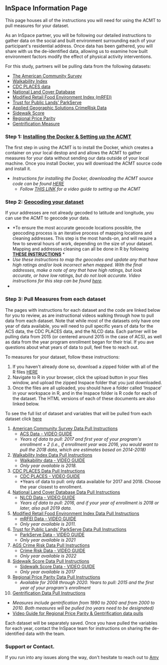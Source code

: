 ## InSpace Information Page

This page houses all of the instructions you will need for using the ACMT to pull measures for your dataset. 

As an InSpace partner, you will be following our detailed instructions to gather data on the social and built environment surrounding each of your participant's residential address. Once data has been gathered, you will share with us the de-identified data, allowing us to examine how built environment factors modify the effect of physical activity interventions. 

For this study, partners will be pulling data from the following datasets: 
   -  [The American Community Survey](https://www.census.gov/programs-surveys/acs/about.html)
   -  [Walkability Index](https://www.epa.gov/smartgrowth/smart-location-mapping#walkability)
   -  [CDC PLACES data](https://www.cdc.gov/places/index.html)
   -  [National Land Cover Database](https://www.usgs.gov/centers/eros/science/national-land-cover-database)
   -  [Modified Retail Food Environment Index (mRFEI)](https://www.cdc.gov/obesity/downloads/census-tract-level-state-maps-mrfei_TAG508.pdf)
   -  [Trust for Public Lands' ParkServe](https://www.tpl.org/parkserve)
   -  [Applied Geographic Solutions CrimeRisk Data](https://appliedgeographic.com/crimerisk/)
   -  [Sidewalk Score](https://journals.sagepub.com/doi/10.1177/0033354920968799)
   -  [Regional Price Parity](https://www.bea.gov/data/prices-inflation/regional-price-parities-state-and-metro-area)
   -  [Gentrification Measure](https://drexel.edu/uhc/resources/briefs/Measure-of-Gentrification-for-Use-in-Longitudinal-Public-Health-Studies-in-the-US/)


### Step 1: [Installing the Docker & Setting up the ACMT](https://aybloom.github.io/inspace/ACMT-setup-Inspace.html)

The first step in using the ACMT is to install the Docker, which creates a container on your local destop and and allows the ACMT to gather measures for your data without sending our data outside of your local machine. Once you install Docker, you will download the ACMT source code and install it. 

   * *Instructions for installing the Docker, downloading the ACMT source code can be found [HERE](https://aybloom.github.io/inspace/ACMT-setup-Inspace.html)*
      * *Follow [THIS LINK](https://youtu.be/hHCyvDOB3TY) for a video guide to setting up the ACMT*

### Step 2: [Geocoding your dataset](https://aybloom.github.io/inspace/Mapping-addresses---Protocol.html)

If your addresses are not already gecoded to latitude and longitude, you can use the ACMT to geocode your data.
   * *To ensure the most accurate geocode locations possible, the geocoding process is an iterative process of mapping locations and cleaning addresses. This step is the most hands-on, and will require a few to several hours of work, depending on the size of your dataset. Mapping and addresses cleaning can all be done in R by following **[THESE INSTRUCTIONS](https://aybloom.github.io/inspace/Mapping-addresses---Protocol.html)** *
   * *Use these instructions to map the geocodes and update any that have high ratings and/or look incorrect when mapped. With the final addresses, make a note of any that have high ratings, but look accurate, or have low ratings, but do not look accurate. Video instructions for this step can be found [here](https://youtu.be/3YF3F4-bLOo).*
   * 

### Step 3: Pull Measures from each dataset

The pages with instructions for each dataset and the code are linked below for you to review, as are instructional videos walking through how to pull data from each dataset. Note that while most of the datasets only have one year of data available, you will need to pull specific years of data for the ACS data, the CDC PLACES data, and the NLCD data. Each partner will be pulling data from 2015 (or centered around 2015 in the case of ACS), as well as data from the year program enrollment began for their trial. If you ave questions about what years of data to pull, feel free to reach out. 

To measures for your dataset, follow these instructions: 

   1. If you haven't already done so, download a zipped folder with all of the R files [HERE](https://minhaskamal.github.io/DownGit/#/home?url=https://github.com/aybloom/inspace/tree/main/docs/Inspace)
   2. Navigate to R in your browser, click the upload button in your files window, and upload the zipped Inspace folder that you just downloaded.
   3. Once the files are all uploaded, you should have a folder called ‘Inspace’ in your workspace in R, and in the Inspace folder is R code for each of the dataset. The HTML versions of each of these documents are also linked below.

To see the full list of dataset and variables that will be pulled from each dataset click [here](https://aybloom.github.io/inspace/InSPACE-Measures-list.html)

1. [American Community Survey Data Pull Instructions](https://aybloom.github.io/inspace/ACS-Data-Pull.html)
   * [ACS Data - VIDEO GUIDE](https://youtu.be/wYz1r26XG5A)
   * *Years of data to pull: 2017 and first year of your program's enrollment + 2 (i.e., if enrollment year was 2016, you would want to pull the 2018 data, which are estimates based on 2014-2018)*
2. [Walkability Index Data Pull Instructions](https://aybloom.github.io/inspace/epa-walkability-data-pull.html)
   * [Walkability data - VIDEO GUIDE](https://youtu.be/iY3y1hxBFQQ)
   * *Only year available is 2018.*
3. [CDC PLACES Data Pull Instructions](https://aybloom.github.io/inspace/PLACES-data-pull.html)
   * [CDC PLACES - VIDEO GUIDE](https://youtu.be/0pWVMQRp__0)
   * *Years of data to pull: only data available for 2017 and 2018. Choose the year closest to enrollment.
4. [National Land Cover Database Data Pull Instructions](https://aybloom.github.io/inspace/NLCD-data-pull.html)
   * [NLCD Data - VIDEO GUIDE](https://youtu.be/sUp2LKcmQHo)
   * *Years of data to pull: 2016, and if your year of enrollment is 2018 or later, also pull 2019 data.*
5. [Modified Retail Food Environment Index Data Pull Instructions](http://aybloom.github.io/inspace/mfrei-data-pull.html)
   * [mRFEI Data - VIDEO GUIDE](https://youtu.be/4WGegaBN_w4)
   * *Only year available is 2011.*
6. [Trust for Public Lands' ParkServe Data Pull Instructions](http://aybloom.github.io/inspace/ParkScore-data-pull.html)
   * [ParkServe Data - VIDEO GUIDE](https://youtu.be/Hqp61KTvPnE)
   * *Only year available is 2021*
7. [AGS Crime Risk Data Pull Instructions](http://aybloom.github.io/inspace/CrimeRisk-data-pull.html)
   * [Crime Risk Data - VIDEO GUIDE](https://youtu.be/ZywbGsG6vZ0)
   * *Only year available is 2022*
8. [Sidewalk Score Data Pull Instructions](http://aybloom.github.io/inspace/Sidewalk-View.html)
   * [Sidewalk Score Data - VIDEO GUIDE](https://youtu.be/tk2W6r1RjEA)
   * *Only year available is 2017*
9. [Regional Price Parity Data Pull Instructions](http://aybloom.github.io/inspace/Price-Parity-Data-Pull.html)
   * *Available for 2008 through 2020. Years to pull: 2015 and the first year of your program's enrollment*
10. [Gentrification Data Pull Instructions](http://aybloom.github.io/inspace/Gentrification-Data-Pull.html)
   * *Measures include gentrification from 1990 to 2000 and from 2000 to 2010. Both measures will be pulled (no years need to be designated)*
   * [Video Guide for Regional Price Parity & Gentrification data pulls](https://youtu.be/v5JWq0a4NYQ)

Each dataset will be separately saved. Once you have pulled the variables for each year, contact the InSpace team for instructions on sharing the de-identified data with the team. 

### Support or Contact. 

If you run into any issues along the way, don't hesitate to reach out to [Amy](mailto:aybloom@uw.edu)
